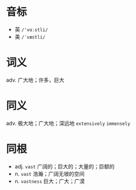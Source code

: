 # 音标

- 英 `/'vɑːstli/`
- 美 `/ˈvæstli/`

# 词义

adv. 广大地；许多，巨大


# 同义

adv. 极大地；广大地；深远地
`extensively` `immensely`

# 同根

- adj. `vast` 广阔的；巨大的；大量的；巨额的
- n. `vast` 浩瀚；广阔无垠的空间
- n. `vastness` 巨大；广大；广漠

